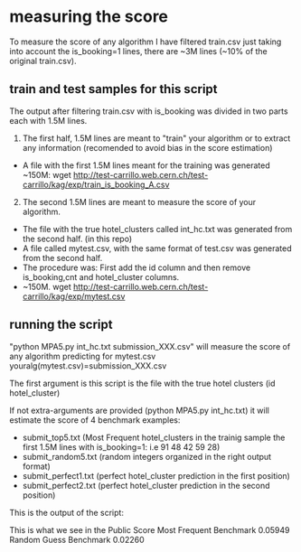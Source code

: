 # measuring the score

To measure the score of any algorithm I have filtered train.csv just taking into account the is_booking=1 lines, there are ~3M lines (~10% of the original train.csv). 

## train and test samples for this script

The output after filtering train.csv with is_booking was divided in two parts each with 1.5M lines.

1. The first half, 1.5M lines are meant to "train" your algorithm or to extract any information (recomended to avoid bias in the score estimation) 
- A file with the first 1.5M lines meant for the training was generated ~150M: wget http://test-carrillo.web.cern.ch/test-carrillo/kag/exp/train_is_booking_A.csv

2. The second 1.5M lines are meant to measure the score of your algorithm.  
- The file with the true hotel_clusters called int_hc.txt was generated from the second half. (in this repo)
- A file called mytest.csv, with the same format of test.csv was generated from the second half. 
- The procedure was: First add the id column and then remove is_booking,cnt and hotel_cluster columns. 
- ~150M. wget http://test-carrillo.web.cern.ch/test-carrillo/kag/exp/mytest.csv

## running the script 
"python MPA5.py int_hc.txt submission_XXX.csv" will measure the score of any algorithm predicting for mytest.csv youralg(mytest.csv)=submission_XXX.csv
 
The first argument is this script is the file with the true hotel clusters (id hotel_cluster)

If not extra-arguments are provided (python MPA5.py int_hc.txt) it will estimate the score of 4 benchmark examples:

- submit_top5.txt (Most Frequent hotel_clusters in the trainig sample the first 1.5M lines with is_booking=1: i.e 91 48 42 59 28)
- submit_random5.txt (random integers organized in the right output format)
- submit_perfect1.txt (perfect hotel_cluster prediction in the first position)
- submit_perfect2.txt (perfect hotel_cluster prediction in the second position)

This is the output of the script:
<html>
<script>
python MPA5.py int_hc.txt 
true file:int_hc.txt
Benchmarks:
for Top 5: 0.0725446999999
for Random: 0.0224846777778
for Perfect1: 1.0
for Perfect2: 0.5
</script>
</html>

This is what we see in the Public Score
Most Frequent Benchmark	0.05949
Random Guess Benchmark	0.02260